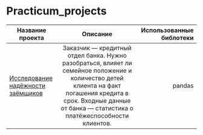 # Practicum_projects
|Название проекта|Описание|Использованные библотеки|
|----------------|:-------:|-----:|
|[Исследование надёжности заёмщиков](https://github.com/Xtony78/Practicum_projects/tree/main/Investigation%20of%20the%20reliability%20of%20borrowers "Исследование надёжности заёмщиков")|Заказчик — кредитный отдел банка. Нужно разобраться, влияет ли семейное положение и количество детей клиента на факт погашения кредита в срок. Входные данные от банка — статистика о платёжеспособности клиентов.| pandas|
